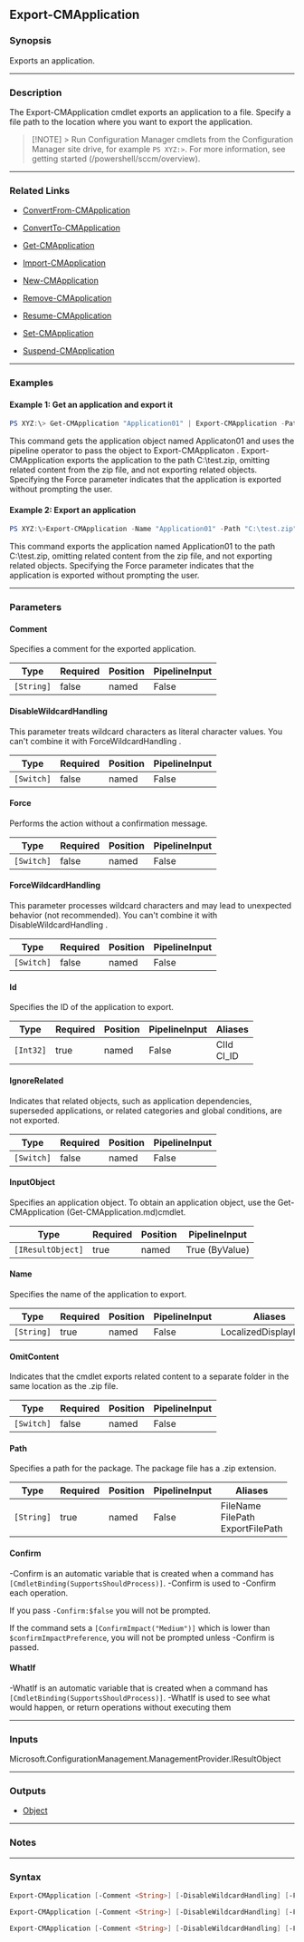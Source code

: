 Export-CMApplication
--------------------




### Synopsis
Exports an application.



---


### Description

The Export-CMApplication cmdlet exports an application to a file. Specify a file path to the location where you want to export the application.



> [!NOTE] > Run Configuration Manager cmdlets from the Configuration Manager site drive, for example `PS XYZ:>`. For more information, see getting started (/powershell/sccm/overview).



---


### Related Links
* [ConvertFrom-CMApplication](ConvertFrom-CMApplication)



* [ConvertTo-CMApplication](ConvertTo-CMApplication)



* [Get-CMApplication](Get-CMApplication)



* [Import-CMApplication](Import-CMApplication)



* [New-CMApplication](New-CMApplication)



* [Remove-CMApplication](Remove-CMApplication)



* [Resume-CMApplication](Resume-CMApplication)



* [Set-CMApplication](Set-CMApplication)



* [Suspend-CMApplication](Suspend-CMApplication)





---


### Examples
#### Example 1: Get an application and export it
```PowerShell
PS XYZ:\> Get-CMApplication "Application01" | Export-CMApplication -Path "C:\test.zip" -IgnoreRelated -OmitContent -Comment "Application export" -Force
```
This command gets the application object named Applicaton01 and uses the pipeline operator to pass the object to Export-CMApplicaton . Export-CMApplication exports the application to the path C:\test.zip, omitting related content from the zip file, and not exporting related objects. Specifying the Force parameter indicates that the application is exported without prompting the user.
#### Example 2: Export an application
```PowerShell
PS XYZ:\>Export-CMApplication -Name "Application01" -Path "C:\test.zip" -IgnoreRelated -OmitContent -Comment "Application export"
```
This command exports the application named Application01 to the path C:\test.zip, omitting related content from the zip file, and not exporting related objects. Specifying the Force parameter indicates that the application is exported without prompting the user.


---


### Parameters
#### **Comment**

Specifies a comment for the exported application.






|Type      |Required|Position|PipelineInput|
|----------|--------|--------|-------------|
|`[String]`|false   |named   |False        |



#### **DisableWildcardHandling**

This parameter treats wildcard characters as literal character values. You can't combine it with ForceWildcardHandling .






|Type      |Required|Position|PipelineInput|
|----------|--------|--------|-------------|
|`[Switch]`|false   |named   |False        |



#### **Force**

Performs the action without a confirmation message.






|Type      |Required|Position|PipelineInput|
|----------|--------|--------|-------------|
|`[Switch]`|false   |named   |False        |



#### **ForceWildcardHandling**

This parameter processes wildcard characters and may lead to unexpected behavior (not recommended). You can't combine it with DisableWildcardHandling .






|Type      |Required|Position|PipelineInput|
|----------|--------|--------|-------------|
|`[Switch]`|false   |named   |False        |



#### **Id**

Specifies the ID of the application to export.






|Type     |Required|Position|PipelineInput|Aliases       |
|---------|--------|--------|-------------|--------------|
|`[Int32]`|true    |named   |False        |CIId<br/>CI_ID|



#### **IgnoreRelated**

Indicates that related objects, such as application dependencies, superseded applications, or related categories and global conditions, are not exported.






|Type      |Required|Position|PipelineInput|
|----------|--------|--------|-------------|
|`[Switch]`|false   |named   |False        |



#### **InputObject**

Specifies an application object. To obtain an application object, use the Get-CMApplication (Get-CMApplication.md)cmdlet.






|Type             |Required|Position|PipelineInput |
|-----------------|--------|--------|--------------|
|`[IResultObject]`|true    |named   |True (ByValue)|



#### **Name**

Specifies the name of the application to export.






|Type      |Required|Position|PipelineInput|Aliases             |
|----------|--------|--------|-------------|--------------------|
|`[String]`|true    |named   |False        |LocalizedDisplayName|



#### **OmitContent**

Indicates that the cmdlet exports related content to a separate folder in the same location as the .zip file.






|Type      |Required|Position|PipelineInput|
|----------|--------|--------|-------------|
|`[Switch]`|false   |named   |False        |



#### **Path**

Specifies a path for the package. The package file has a .zip extension.






|Type      |Required|Position|PipelineInput|Aliases                                 |
|----------|--------|--------|-------------|----------------------------------------|
|`[String]`|true    |named   |False        |FileName<br/>FilePath<br/>ExportFilePath|



#### **Confirm**
-Confirm is an automatic variable that is created when a command has ```[CmdletBinding(SupportsShouldProcess)]```.
-Confirm is used to -Confirm each operation.

If you pass ```-Confirm:$false``` you will not be prompted.


If the command sets a ```[ConfirmImpact("Medium")]``` which is lower than ```$confirmImpactPreference```, you will not be prompted unless -Confirm is passed.

#### **WhatIf**
-WhatIf is an automatic variable that is created when a command has ```[CmdletBinding(SupportsShouldProcess)]```.
-WhatIf is used to see what would happen, or return operations without executing them


---


### Inputs
Microsoft.ConfigurationManagement.ManagementProvider.IResultObject





---


### Outputs
* [Object](https://learn.microsoft.com/en-us/dotnet/api/System.Object)






---


### Notes




---


### Syntax
```PowerShell
Export-CMApplication [-Comment <String>] [-DisableWildcardHandling] [-Force] [-ForceWildcardHandling] -Id <Int32> [-IgnoreRelated] [-OmitContent] -Path <String> [-Confirm] [-WhatIf] [<CommonParameters>]
```
```PowerShell
Export-CMApplication [-Comment <String>] [-DisableWildcardHandling] [-Force] [-ForceWildcardHandling] [-IgnoreRelated] -InputObject <IResultObject> [-OmitContent] -Path <String> [-Confirm] [-WhatIf] [<CommonParameters>]
```
```PowerShell
Export-CMApplication [-Comment <String>] [-DisableWildcardHandling] [-Force] [-ForceWildcardHandling] [-IgnoreRelated] -Name <String> [-OmitContent] -Path <String> [-Confirm] [-WhatIf] [<CommonParameters>]
```
